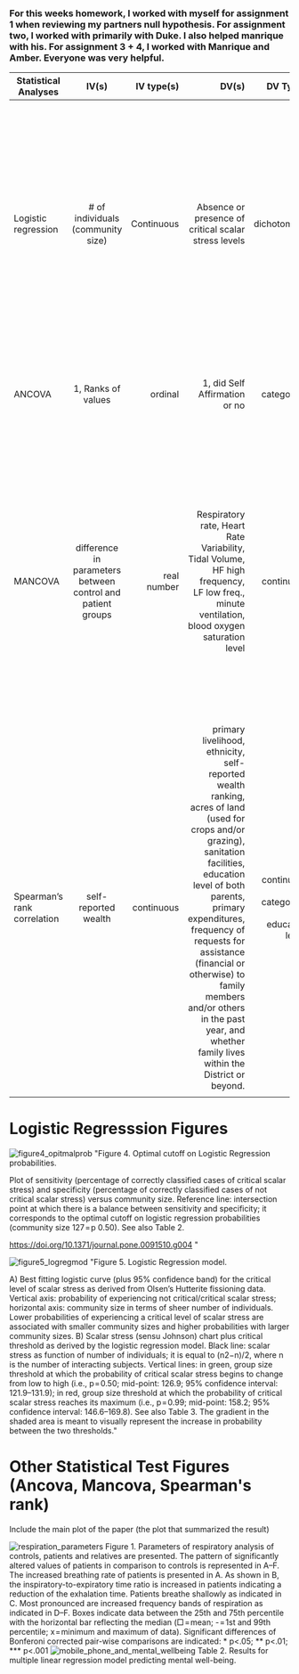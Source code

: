 ### For this weeks homework, I worked with myself for assignment 1 when reviewing my partners null hypothesis. For assignment two, I worked with primarily with Duke. I also helped manrique with his. For assignment 3 + 4, I worked with Manrique and Amber. Everyone was very helpful. 

|  **Statistical Analyses**     | **IV(s)**         | **IV type(s)** | **DV(s)**       | **DV Types**  | **Control Var.** |**Q to be answered**|**H0**      | **alpha** |**Link to paper**|
| ------------- |:-------------:| ----------:|------------:|----------:|-------------:|---------------:|-------:|------:|------------:|
| Logistic regression |# of individuals (community size)| Continuous |Absence or presence of critical scalar stress levels|dichotomous| Hutterties of North America(control group|What is the relationship btw. community size + scalar stress levels in archaelogical communites when size can be estimated? Is there a theshhold of community size that there is a higher propability of a critical scalar stress levels?|test group(s) scalar stress level threshold <= control group scalar stress level threshold| 0.05|https://journals.plos.org/plosone/article?id=10.1371/journal.pone.0091510#s4 |
ANCOVA	| 1, Ranks of values | ordinal | 1, did Self Affirmation or no| categorical | 1, age | continuous (could also be categorical) | 	Do participants in self-affirmation rak  value significantly higher than control group | Ranks test groups <= Ranks control group | 0.05 | [Self-Affirmation Improves Problem-Solving under Stress](http://journals.plos.org/plosone/article?id=10.1371/journal.pone.0062593) |
MANCOVA  |difference in parameters between control and patient groups|real number|Respiratory rate, Heart Rate Variability, Tidal Volume, HF high frequency, LF low freq., minute ventilation, blood oxygen saturation level|continuous|sickness indicator|categorical|are there differences for respiratory parameters (breathing rate, rapid shallow breathing index, minute volume, ratio of inspiration and exhalation, RMMSDResp, LFResp, MFResp, HFResp, VHF1Resp, tidal volume, RMMSDTV, LFTV, HFTV) between all three groups?|$$H_0: parameter_{control} = parameter_{patient}$$|0.001|[The Phrenic Component of Acute Schizophrenia – A Name and Its Physiological Reality](https://journals.plos.org/plosone/article?id=10.1371/journal.pone.0033459)
Spearman’s rank correlation  |self-reported wealth|continuous|primary livelihood, ethnicity, self-reported wealth ranking, acres of land (used for crops and/or grazing), sanitation facilities, education level of both parents, primary expenditures, frequency of requests for assistance (financial or otherwise) to family members and/or others in the past year, and whether family lives within the District or beyond.|continuous and categorical (e.g. education level)|mobile phone ownership|indicator variable (categorical)|self-reported wealth was significantly, positively correlated with other indicators of wealth|$$H_0: \rho = 0 $$ | p \sim 0.013 | [Mobile Phones and Mental Well-Being: Initial Evidence Suggesting the Importance of Staying Connected to Family in Rural, Remote Communities in Uganda](https://journals.plos.org/plosone/article?id=10.1371/journal.pone.0169819)
||||||||


# Logistic Regresssion Figures

![figure4_opitmalprob](https://user-images.githubusercontent.com/41444592/47115682-51a61400-d22d-11e8-9a38-aa720bb3ce87.png)
"Figure 4. Optimal cutoff on Logistic Regression probabilities.

Plot of sensitivity (percentage of correctly classified cases of critical scalar stress) and specificity (percentage of correctly classified cases of not critical scalar stress) versus community size. Reference line: intersection point at which there is a balance between sensitivity and specificity; it corresponds to the optimal cutoff on logistic regression probabilities (community size 127 = p 0.50). See also Table 2.

https://doi.org/10.1371/journal.pone.0091510.g004 "

![figure5_logregmod](https://user-images.githubusercontent.com/41444592/47115685-536fd780-d22d-11e8-806b-07b66c1777a5.png)
"Figure 5. Logistic Regression model.

A) Best fitting logistic curve (plus 95% confidence band) for the critical level of scalar stress as derived from Olsen’s Hutterite fissioning data. Vertical axis: probability of experiencing not critical/critical scalar stress; horizontal axis: community size in terms of sheer number of individuals. Lower probabilities of experiencing a critical level of scalar stress are associated with smaller community sizes and higher probabilities with larger community sizes. B) Scalar stress (sensu Johnson) chart plus critical threshold as derived by the logistic regression model. Black line: scalar stress as function of number of individuals; it is equal to (n2−n)/2, where n is the number of interacting subjects. Vertical lines: in green, group size threshold at which the probability of critical scalar stress begins to change from low to high (i.e., p = 0.50; mid-point: 126.9; 95% confidence interval: 121.9–131.9); in red, group size threshold at which the probability of critical scalar stress reaches its maximum (i.e., p = 0.99; mid-point: 158.2; 95% confidence interval: 146.6–169.8). See also Table 3. The gradient in the shaded area is meant to visually represent the increase in probability between the two thresholds."


# Other Statistical Test Figures (Ancova, Mancova, Spearman's rank)
  
Include the main plot of the paper (the plot that summarized the result)

![respiration_parameters](https://user-images.githubusercontent.com/41444592/47116279-2d4b3700-d22f-11e8-9ab6-e1103919eb10.png)
Figure 1. Parameters of respiratory analysis of controls, patients and relatives are presented.
The pattern of significantly altered values of patients in comparison to controls is represented in A–F. The increased breathing rate of patients is presented in A. As shown in B, the inspiratory-to-expiratory time ratio is increased in patients indicating a reduction of the exhalation time. Patients breathe shallowly as indicated in C. Most pronounced are increased frequency bands of respiration as indicated in D–F. Boxes indicate data between the 25th and 75th percentile with the horizontal bar reflecting the median (□ = mean; - = 1st and 99th percentile; x = minimum and maximum of data). Significant differences of Bonferoni corrected pair-wise comparisons are indicated: * p<.05; ** p<.01; *** p<.001
![mobile_phone_and_mental_wellbeing](https://user-images.githubusercontent.com/41444592/47116281-2fad9100-d22f-11e8-8c1d-1ee8dc09a554.png)
Table 2. Results for multiple linear regression model predicting mental well-being.
